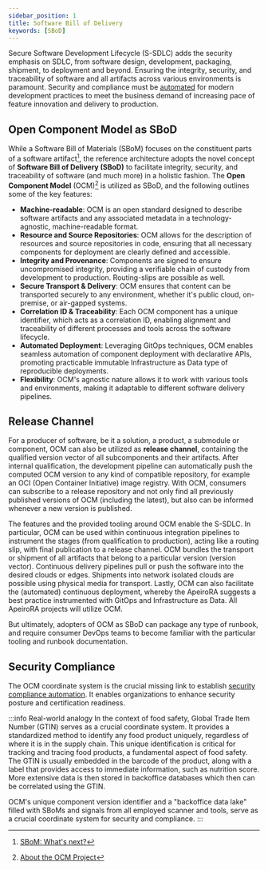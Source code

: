 ```yaml
---
sidebar_position: 1
title: Software Bill of Delivery
keywords: [SBoD]
---
```


Secure Software Development Lifecycle (S-SDLC) adds the security emphasis on SDLC, from software design, development, packaging, shipment, to deployment and beyond. Ensuring the integrity, security, and traceability of software and all artifacts across various environments is paramount. Security and compliance must be [automated](./../../security/security-compliance-automation/index.md) for modern development practices to meet the business demand of increasing pace of feature innovation and delivery to production.

## Open Component Model as SBoD
While a Software Bill of Materials (SBoM) focuses on the constituent parts of a software artifact[^1], the reference architecture adopts the novel concept of **Software Bill of Delivery (SBoD)** to facilitate integrity, security, and traceability of software (and much more) in a holistic fashion. The **<Project name="ocm">Open Component Model</Project>** (OCM)[^2] is utilized as SBoD, and the following outlines some of the key features:

- **Machine-readable**: OCM is an open standard designed to describe software artifacts and any associated metadata in a technology-agnostic, machine-readable format.
- **Resource and Source Repositories**: OCM allows for the description of resources and source repositories in code, ensuring that all necessary components for deployment are clearly defined and accessible.
- **Integrity and Provenance**: Components are signed to ensure uncompromised integrity, providing a verifiable chain of custody from development to production. Routing-slips are possible as well.
- **Secure Transport & Delivery**: OCM ensures that content can be transported securely to any environment, whether it's public cloud, on-premise, or air-gapped systems.
- **Correlation ID & Traceability**: Each OCM component has a unique identifier, which acts as a correlation ID, enabling alignment and traceability of different processes and tools across the software lifecycle.
- **Automated Deployment**: Leveraging GitOps techniques, OCM enables seamless automation of component deployment with declarative APIs, promoting practicable  immutable Infrastructure as Data type of reproducible deployments.
- **Flexibility**: OCM's agnostic nature allows it to work with various tools and environments, making it adaptable to different software delivery pipelines.

<ApeiroFigure src="https://raw.githubusercontent.com/open-component-model/ocm-spec/refs/heads/main/doc/OCM-Ecosystem.png"
  alt="Open Component Model"
  caption="Open Component Model"
  source="Open Component Model specification"
  sourceLink="https://github.com/open-component-model/ocm-spec/blob/main/README.md#open-component-model-ocm"
  width="100%"/>

## Release Channel

For a producer of software, be it a solution, a product, a submodule or component, OCM can also be utilized as **release channel**, containing the qualified version vector of all subcomponents and their artifacts. After internal qualification, the development pipeline can automatically push the computed OCM version to any kind of compatible repository, for example an OCI (Open Container Initiative) image registry. With OCM, consumers can subscribe to a release repository and not only find all previously published versions of OCM (including the latest), but also can be informed whenever a new version is published.

The features and the provided tooling around OCM enable the S-SDLC. In particular, OCM can be used within continuous integration pipelines to instrument the stages (from qualification to production), acting like a routing slip, with final publication to a release channel. OCM bundles the transport or shipment of all artifacts that belong to a particular version (version vector). Continuous delivery pipelines pull or push the software into the desired clouds or edges. Shipments into network isolated clouds are possible using physical media for transport. Lastly, OCM can also facilitate the (automated) continuous deployment, whereby the ApeiroRA suggests a best practice instrumented with GitOps and Infrastructure as Data. All ApeiroRA projects will utilize OCM.

But ultimately, adopters of OCM as SBoD can package any type of runbook, and require consumer DevOps teams to become familiar with the particular tooling and runbook documentation.

## Security Compliance

The OCM coordinate system is the crucial missing link to establish [security compliance automation](./../../security/security-compliance-automation/index.md). It enables organizations to enhance security posture and certification readiness.

:::info Real-world analogy
In the context of food safety, Global Trade Item Number (GTIN) serves as a crucial coordinate system. It provides a standardized method to identify any food product uniquely, regardless of where it is in the supply chain. This unique identification is critical for tracking and tracing food products, a fundamental aspect of food safety. The GTIN is usually embedded in the barcode of the product, along with a label that provides access to immediate information, such as nutrition score. More extensive data is then stored in backoffice databases which then can be correlated using the GTIN.

OCM's unique component version identifier and a "backoffice data lake" filled with SBoMs and signals from all employed scanner and tools, serve as a crucial coordinate system for security and compliance.
:::

[^1]: [SBoM: What's next?](https://archive.fosdem.org/2024/schedule/event/fosdem-2024-2939-sbom-what-s-next-/)
[^2]: [About the OCM Project](https://ocm.software/docs/overview/about/)